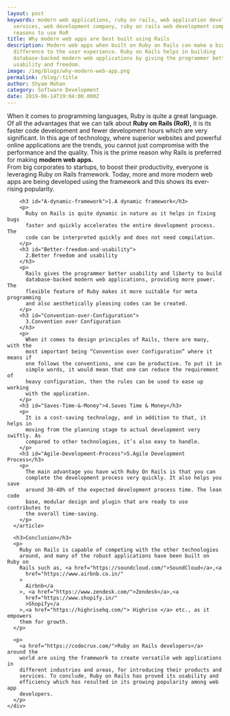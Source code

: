 ```yaml
---
layout: post
keywords: modern web applications, ruby on rails, web application development
  services, web development company, ruby on rails web development company, 5
  reasons to use RoR
title: Why modern web apps are best built using Rails
description: Modern web apps when built on Ruby on Rails can make a big
  difference to the user experience. Ruby on Rails helps in building
  database-backed modern web applications by giving the programmer better
  usability and freedom.
image: /img/blogs/why-modern-web-app.png
permalink: /blog/:title
author: Shyam Mohan
category: Software Development
date: 2019-06-14T19:04:00.000Z
---
```


<div class="blog-post-content">
  <div class="container">
    <div class="col-md-8 col-md-offset-1">
      <article class="post-content">
        <p>
          When it comes to programming languages, Ruby is quite a great
          language. Of all the advantages that we can talk about
          <strong> Ruby on Rails (RoR),</strong> it is its faster code
          development and fewer development hours which are very significant. In
          this age of technology, where superior websites and powerful online
          applications are the trends, you cannot just compromise with the
          performance and the quality. This is the prime reason why Rails is
          preferred for making <strong> modern web apps.</strong>
          <br />
          From big corporates to startups, to boost their productivity, everyone
          is leveraging Ruby on Rails framework. Today, more and more modern web
          apps are being developed using the framework and this shows its
          ever-rising popularity.
        </p>

        <h3 id="A-dynamic-framework">1.A dynamic framework</h3>
        <p>
          Ruby on Rails is quite dynamic in nature as it helps in fixing bugs
          faster and quickly accelerates the entire development process. The
          code can be interpreted quickly and does not need compilation.
        </p>
        <h3 id="Better-freedom-and-usability">
          2.Better freedom and usability
        </h3>
        <p>
          Rails gives the programmer better usability and liberty to build
          database-backed modern web applications, providing more power. The
          flexible feature of Ruby makes it more suitable for meta programming
          and also aesthetically pleasing codes can be created.
        </p>
        <h3 id="Convention-over-Configuration">
          3.Convention over Configuration
        </h3>
        <p>
          When it comes to design principles of Rails, there are many, with the
          most important being “Convention over Configuration” where it means if
          one follows the conventions, one can be productive. To put it in
          simple words, it would mean that one can reduce the requirement of
          heavy configuration, then the rules can be used to ease up working
          with the application.
        </p>
        <h3 id="Saves-Time-&-Money">4.Saves Time & Money</h3>
        <p>
          It is a cost-saving technology, and in addition to that, it helps in
          moving from the planning stage to actual development very swiftly. As
          compared to other technologies, it’s also easy to handle.
        </p>
        <h3 id="Agile-Development-Process">5.Agile Development Process</h3>
        <p>
          The main advantage you have with Ruby On Rails is that you can
          complete the development process very quickly. It also helps you save
          around 30-40% of the expected development process time. The lean code
          base, modular design and plugin that are ready to use contributes to
          the overall time-saving.
        </p>
      </article>

      <h3>Conclusion</h3>
      <p>
        Ruby on Rails is capable of competing with the other technologies
        around, and many of the robust applications have been built on Ruby on
        Rails such as, <a href="https://soundcloud.com/">SoundCloud</a>,<a
          href="https://www.airbnb.co.in/"
        >
          Airbnb</a
        >, <a href="https://www.zendesk.com/">Zendesk</a>,<a
          href="https://www.shopify.in/"
          >Shopify</a
        >,<a href="https://highrisehq.com/"> Highrise </a> etc., as it empowers
        them for growth.
      </p>

      <p>
        <a href="https://codecrux.com/">Ruby on Rails developers</a> around the
        world are using the framework to create versatile web applications in
        different industries and areas, for introducing their products and
        services. To conclude, Ruby on Rails has proved its usability and
        efficiency which has resulted in its growing popularity among web app
        developers.
      </p>
    </div>
  </div>
</div>


